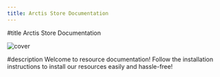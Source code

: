 ```yaml
---
title: Arctis Store Documentation
---
```


#title
Arctis Store Documentation

![cover](/cover.png)

#description
Welcome to resource documentation! Follow the installation instructions to install our resources easily and hassle-free!
